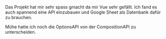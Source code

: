 Das Projekt hat mir sehr spass gmacht da mir Vue sehr gefällt. 
Ich fand es auch spannend eine API einzubauen und Google Sheet als Datenbank dafür zu brauchen.

Mühe hatte ich noch die OptionsAPI von der CompositionAPI zu unterscheiden.
